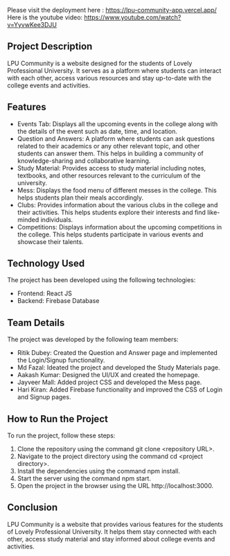 Please visit the deployment here : https://lpu-community-app.vercel.app/
Here is the youtube video: https://www.youtube.com/watch?v=YyvwKee3DJU

<h2>Project Description</h2>
<p>LPU Community is a website designed for the students of Lovely Professional University. It serves as a platform where students can interact with each other, access various resources and stay up-to-date with the college events and activities.</p>

<h2>Features</h2>
<ul>
	<li>Events Tab: Displays all the upcoming events in the college along with the details of the event such as date, time, and location.</li>
	<li>Question and Answers: A platform where students can ask questions related to their academics or any other relevant topic, and other students can answer them. This helps in building a community of knowledge-sharing and collaborative learning.</li>
	<li>Study Material: Provides access to study material including notes, textbooks, and other resources relevant to the curriculum of the university.</li>
	<li>Mess: Displays the food menu of different messes in the college. This helps students plan their meals accordingly.</li>
	<li>Clubs: Provides information about the various clubs in the college and their activities. This helps students explore their interests and find like-minded individuals.</li>
	<li>Competitions: Displays information about the upcoming competitions in the college. This helps students participate in various events and showcase their talents.</li>
</ul>

<h2>Technology Used</h2>
<p>The project has been developed using the following technologies:</p>
<ul>
	<li>Frontend: React JS</li>
	<li>Backend: Firebase Database</li>
</ul>

<h2>Team Details</h2>
<p>The project was developed by the following team members:</p>
<ul>
	<li>Ritik Dubey: Created the Question and Answer page and implemented the Login/Signup functionality.</li>
	<li>Md Fazal: Ideated the project and developed the Study Materials page.</li>
	<li>Aakash Kumar: Designed the UI/UX and created the homepage.</li>
	<li>Jayveer Mall: Added project CSS and developed the Mess page.</li>
	<li>Hari Kiran: Added Firebase functionality and improved the CSS of Login and Signup pages.</li>
</ul>

<h2>How to Run the Project</h2>
<p>To run the project, follow these steps:</p>
<ol>
	<li>Clone the repository using the command git clone &lt;repository URL&gt;.</li>
	<li>Navigate to the project directory using the command cd &lt;project directory&gt;.</li>
	<li>Install the dependencies using the command npm install.</li>
	<li>Start the server using the command npm start.</li>
	<li>Open the project in the browser using the URL http://localhost:3000.</li>
</ol>

<h2>Conclusion</h2>
<p>LPU Community is a website that provides various features for the students of Lovely Professional University. It helps them stay connected with each other, access study material and stay informed about college events and activities.</p>
